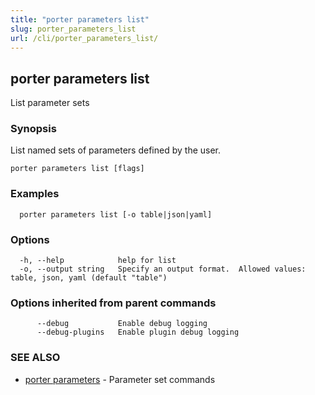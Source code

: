 ```yaml
---
title: "porter parameters list"
slug: porter_parameters_list
url: /cli/porter_parameters_list/
---
```

## porter parameters list

List parameter sets

### Synopsis

List named sets of parameters defined by the user.

```
porter parameters list [flags]
```

### Examples

```
  porter parameters list [-o table|json|yaml]
```

### Options

```
  -h, --help            help for list
  -o, --output string   Specify an output format.  Allowed values: table, json, yaml (default "table")
```

### Options inherited from parent commands

```
      --debug           Enable debug logging
      --debug-plugins   Enable plugin debug logging
```

### SEE ALSO

* [porter parameters](/cli/porter_parameters/)	 - Parameter set commands

